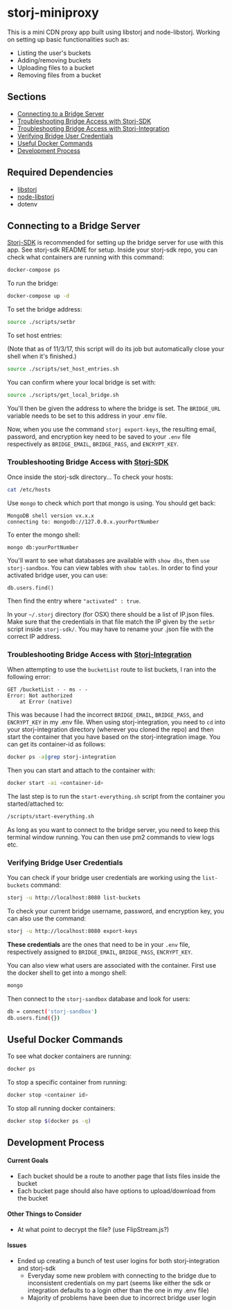 # storj-miniproxy

This is a mini CDN proxy app built using libstorj and node-libstorj.
Working on setting up basic functionalities such as:
  * Listing the user's buckets
  * Adding/removing buckets
  * Uploading files to a bucket
  * Removing files from a bucket
  
## Sections
* [Connecting to a Bridge Server](#connecting-to-a-bridge-server)
* [Troubleshooting Bridge Access with Storj-SDK](#troubleshooting-bridge-access-with-storj-sdk)
* [Troubleshooting Bridge Access with Storj-Integration](#troubleshooting-bridge-access-with-storj-integration)
* [Verifying Bridge User Credentials](#verifying-bridge-user-credentials)
* [Useful Docker Commands](#useful-docker-commands)
* [Development Process](#development-process)

## Required Dependencies
  * [libstorj](https://github.com/Storj/libstorj)
  * [node-libstorj](https://github.com/Storj/node-libstorj)
  * dotenv

## Connecting to a Bridge Server
[Storj-SDK](https://github.com/Storj/storj-sdk) is recommended for setting up the bridge server for use with this app. See storj-sdk README for setup.
Inside your storj-sdk repo, you can check what containers are running with this command:
```bash
docker-compose ps
```
To run the bridge:
```bash
docker-compose up -d
```
To set the bridge address:
```bash
source ./scripts/setbr
```
To set host entries:

(Note that as of 11/3/17, this script will do its job but automatically close your shell when it's finished.)
```bash
source ./scripts/set_host_entries.sh
```
You can confirm where your local bridge is set with:
```bash
source ./scripts/get_local_bridge.sh
```

You'll then be given the address to where the bridge is set. The `BRIDGE_URL` variable needs to be set to this address in your .env file.

Now, when you use the command `storj export-keys`, the resulting email, password, and encryption key need to be saved to your `.env` file respectively as `BRIDGE_EMAIL`, `BRIDGE_PASS`, and `ENCRYPT_KEY`.


### Troubleshooting Bridge Access with [Storj-SDK](https://github.com/Storj/storj-sdk)

Once inside the storj-sdk directory...
To check your hosts:
```bash
cat /etc/hosts
```
Use `mongo` to check which port that mongo is using. You should get back:
```
MongoDB shell version vx.x.x
connecting to: mongodb://127.0.0.x.yourPortNumber
```
To enter the mongo shell:
```
mongo db:yourPortNumber
```
You'll want to see what databases are available with `show dbs`, then `use storj-sandbox`.
You can view tables with `show tables`.
In order to find your activated bridge user, you can use:
```
db.users.find()
```
Then find the entry where `"activated" : true`.

In your `~/.storj` directory (for OSX) there should be a list of IP.json files. Make sure that the credentials in that file match the IP given by the `setbr` script inside `storj-sdk/`.
You may have to rename your .json file with the correct IP address.


### Troubleshooting Bridge Access with [Storj-Integration](https://github.com/Storj/integration)

When attempting to use the `bucketList` route to list buckets, I ran into the following error:
```
GET /bucketList - - ms - -
Error: Not authorized
    at Error (native)
```
This was because I had the incorrect `BRIDGE_EMAIL`, `BRIDGE_PASS`, and `ENCRYPT_KEY` in my .env file.
When using storj-integration, you need to `cd` into your storj-integration directory (wherever you cloned the repo) and then start the container that you have based on the storj-integration image. You can get its container-id as follows:
```bash
docker ps -a|grep storj-integration
```
Then you can start and attach to the container with:
```bash
docker start -ai <container-id>
```
The last step is to run the `start-everything.sh` script from the container you started/attached to:
```bash
/scripts/start-everything.sh
```
As long as you want to connect to the bridge server, you need to keep this terminal window running.
You can then use pm2 commands to view logs etc.

### Verifying Bridge User Credentials
You can check if your bridge user credentials are working using the `list-buckets` command:
```bash
storj -u http://localhost:8080 list-buckets
```
To check your current bridge username, password, and encryption key, you can also use the command:
```bash
storj -u http://localhost:8080 export-keys
```
<b>These credentials</b> are the ones that need to be in your `.env` file, respectively assigned to `BRIDGE_EMAIL`, `BRIDGE_PASS`, `ENCRYPT_KEY`.

You can also view what users are associated with the container.
First use the docker shell to get into a mongo shell:
```bash
mongo
```
Then connect to the `storj-sandbox` database and look for users:
```bash
db = connect('storj-sandbox')
db.users.find({})
```

## Useful Docker Commands
To see what docker containers are running:
```bash
docker ps
```

To stop a specific container from running:
```bash
docker stop <container id>
```

To stop all running docker containers:
```bash
docker stop $(docker ps -q)
```

## Development Process

#### Current Goals
- Each bucket should be a route to another page that lists files inside the bucket
- Each bucket page should also have options to upload/download from the bucket

#### Other Things to Consider
- At what point to decrypt the file? (use FlipStream.js?)

#### Issues
- Ended up creating a bunch of test user logins for both storj-integration and storj-sdk
  - Everyday some new problem with connecting to the bridge due to inconsistent credentials on my part (seems like either the sdk or integration defaults to a login other than the one in my .env file)
  - Majority of problems have been due to incorrect bridge user login
